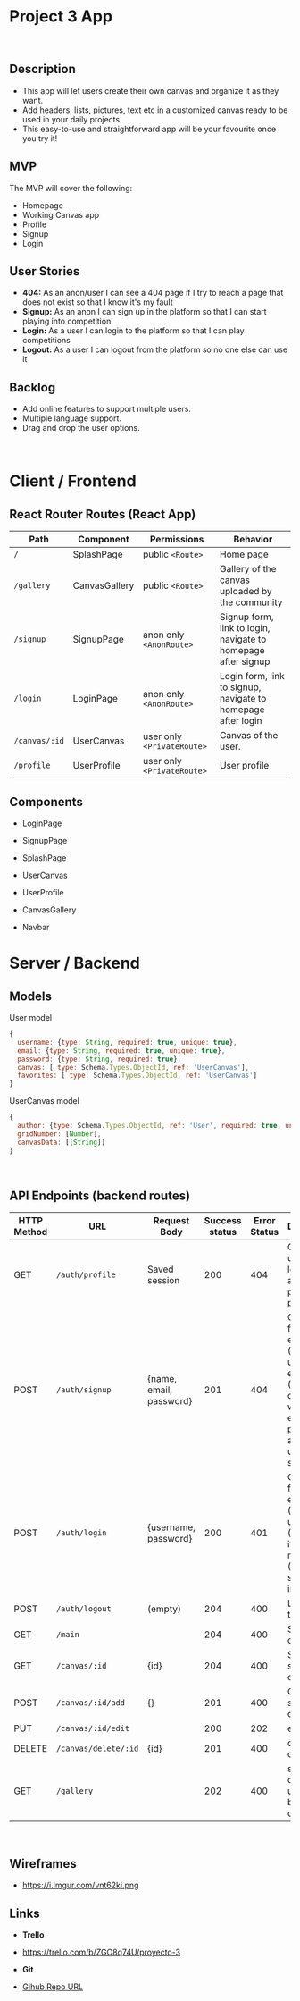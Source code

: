 # Project 3 App
<br>

## Description
-   This app will let users create their own canvas and organize it as they want.
-   Add headers, lists, pictures, text etc in a customized canvas ready to be used in your daily projects.
-   This easy-to-use and straightforward app will be your favourite once you try it!

## MVP
The MVP will cover the following:

-   Homepage
-   Working Canvas app
-   Profile
-   Signup
-   Login

## User Stories

-  **404:** As an anon/user I can see a 404 page if I try to reach a page that does not exist so that I know it's my fault
-  **Signup:** As an anon I can sign up in the platform so that I can start playing into competition
-  **Login:** As a user I can login to the platform so that I can play competitions
-  **Logout:** As a user I can logout from the platform so no one else can use it

## Backlog
-  Add online features to support multiple users.
-  Multiple language support.
-  Drag and drop the user options.

<br>


# Client / Frontend

## React Router Routes (React App)
| Path                      | Component            | Permissions                 | Behavior                                                     |
| ------------------------- | -------------------- | --------------------------- | ------------------------------------------------------------ |
| `/`                       | SplashPage           | public `<Route>`            | Home page                                                    |
| `/gallery`                | CanvasGallery        | public `<Route>`  | Gallery of the canvas uploaded by the community              |
| `/signup`                 | SignupPage           | anon only  `<AnonRoute>`    | Signup form, link to login, navigate to homepage after signup|
| `/login`                  | LoginPage            | anon only `<AnonRoute>`     | Login form, link to signup, navigate to homepage after login |
| `/canvas/:id`             | UserCanvas           | user only `<PrivateRoute>`  | Canvas of the user.                                          |
| `/profile`                | UserProfile          | user only `<PrivateRoute>`  | User profile                                                 |



## Components

- LoginPage

- SignupPage

- SplashPage

- UserCanvas

- UserProfile

- CanvasGallery

- Navbar



# Server / Backend


## Models

User model

```javascript
{
  username: {type: String, required: true, unique: true},
  email: {type: String, required: true, unique: true},
  password: {type: String, required: true},
  canvas: [ type: Schema.Types.ObjectId, ref: 'UserCanvas'],
  favorites: [ type: Schema.Types.ObjectId, ref: 'UserCanvas']
}
```

UserCanvas model

```javascript
{
  author: {type: Schema.Types.ObjectId, ref: 'User', required: true, unique: true},
  gridNumber: [Number],
  canvasData: [[String]]
}
```

<br>


## API Endpoints (backend routes)

| HTTP Method | URL                         | Request Body                 | Success status | Error Status | Description                                                  |
| ----------- | --------------------------- | ---------------------------- | -------------- | ------------ | ------------------------------------------------------------ |
| GET         | `/auth/profile    `           | Saved session                | 200            | 404          | Check if user is logged in and return profile page           |
| POST        | `/auth/signup`                | {name, email, password}      | 201            | 404          | Checks if fields not empty (422) and user not exists (409), then create user with encrypted password, and store user in session |
| POST        | `/auth/login`                 | {username, password}         | 200            | 401          | Checks if fields not empty (422), if user exists (404), and if password matches (404), then stores user in session |
| POST        | `/auth/logout`                | (empty)                      | 204            | 400          | Logs out the user                                            |
| GET         | `/main        `                |                              |      204          | 400          | Show your canvas   |
| GET         | `/canvas/:id`            | {id}                         |        204        |        400      | Show specific canvas              |
| POST        | `/canvas/:id/add` | {}                           | 201            | 400          | Create and save a new canvas                     |
| PUT         | `/canvas/:id/edit`       |         | 200            | 202          | edit canvas                |
| DELETE      | `/canvas/delete/:id`     | {id}                         | 201            | 400          | delete canvas                                     |
| GET         | `/gallery`                    |                              |   202             | 400          | show canvas uploaded by the community      |                                       |


<br>


## Wireframes
- https://i.imgur.com/vnt62ki.png

## Links
- **Trello**
- https://trello.com/b/ZGO8q74U/proyecto-3

- **Git**

- [Gihub Repo URL](https://github.com/AndreuSCK/project-3/)
